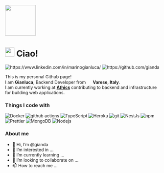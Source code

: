 <div id="header" width="100">
  <img src="https://media.giphy.com/media/JrZEc84OFlTYcRaqSx/giphy.gif" width="100"/>
</div>

<h1><img src="https://emojis.slackmojis.com/emojis/images/1531849430/4246/blob-sunglasses.gif?1531849430" width="30"/> Ciao! </h1>

<div id="badges">
  <img src="https://img.shields.io/badge/LinkedIn-blue?style=for-the-badge&logo=linkedin&logoColor=white" alt="https://www.linkedin.com/in/marinogianluca/"/>
  <img src="https://img.shields.io/badge/Github-black?style=for-the-badge&logo=github&logoColor=white" alt="https://github.com/gianda"/>
</div>

<p>This is my personal Github page! </br> I am <b>Gianluca</b>, Backend Developer from <img src="https://cdn-icons-png.flaticon.com/512/323/323325.png" width="15"/> <b>Varese, Italy</b>. </br> I am currently working at <b><a href="https://athics.eu/">Athics</a></b> contributing to backend and infrastructure for building web applications.</p>

<h3>Things I code with</h3>

<p>
  <img alt="Docker" src="https://img.shields.io/badge/-Docker-46a2f1?style=flat-square&logo=docker&logoColor=white" />
  <img alt="github actions" src="https://img.shields.io/badge/-Github_Actions-2088FF?style=flat-square&logo=github-actions&logoColor=white" />
  <img alt="TypeScript" src="https://img.shields.io/badge/-TypeScript-007ACC?style=flat-square&logo=typescript&logoColor=white" />
  <img alt="Heroku" src="https://img.shields.io/badge/-Heroku-430098?style=flat-square&logo=heroku&logoColor=white" />
  <img alt="git" src="https://img.shields.io/badge/-Git-F05032?style=flat-square&logo=git&logoColor=white" />
  <img alt="NestJs" src="https://img.shields.io/badge/-NestJs-ea2845?style=flat-square&logo=nestjs&logoColor=white" />
  <img alt="npm" src="https://img.shields.io/badge/-NPM-CB3837?style=flat-square&logo=npm&logoColor=white" />
  <img alt="Prettier" src="https://img.shields.io/badge/-Prettier-F7B93E?style=flat-square&logo=prettier&logoColor=white" />
  <img alt="MongoDB" src="https://img.shields.io/badge/-MongoDB-13aa52?style=flat-square&logo=mongodb&logoColor=white" />
  <img alt="Nodejs" src="https://img.shields.io/badge/-Nodejs-43853d?style=flat-square&logo=Node.js&logoColor=white" />
</p>

<h3>About me</h3>

- 👋 Hi, I’m @gianda
- 👀 I’m interested in ...
- 🌱 I’m currently learning ...
- 💞️ I’m looking to collaborate on ...
- 📫 How to reach me ...

<!---
gianda/gianda is a ✨ special ✨ repository because its `README.md` (this file) appears on your GitHub profile.
You can click the Preview link to take a look at your changes.
--->
